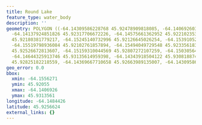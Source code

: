 ```yaml
---
title: Round Lake
feature_type: water_body
description: ''
geometry: POLYGON ((-64.14309586228768 45.92478909818085, -64.14069260301032 45.92544583830899,
  -64.14137924851826 45.92317706672226, -64.14575661362952 45.92210235305992, -64.15013397874165
  45.92180381779217, -64.15245140732996 45.92126645026254, -64.15391052903401 45.92054995212686,
  -64.15519798936084 45.92102761857894, -64.15494049729548 45.92335618364195, -64.15562714280343
  45.92526672813607, -64.15159310044569 45.92807272107259, -64.15030564011887 45.92980400760782,
  -64.14644325913746 45.93135614959398, -64.14343918504122 45.93081887459123, -64.14343918504122
  45.92825182218559, -64.14369667710658 45.92663989135007, -64.14309586228768 45.92478909818085))
geo_error: 0.0
bbox:
  xmin: -64.1556271
  ymin: 45.92055
  xmax: -64.1406926
  ymax: 45.9313561
longitude: -64.1484426
latitude: 45.9256624
external_links: {}
---
```

